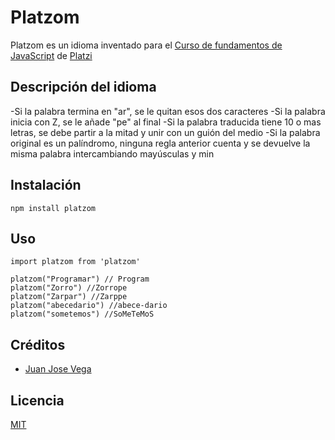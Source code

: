 # Platzom 

Platzom es un idioma inventado para el [Curso de fundamentos de JavaScript](htpps://platzi.com/js) de [Platzi](htpps://platzi.com)

## Descripción del idioma	 

-Si la palabra termina en "ar", se le quitan esos dos caracteres
-Si la palabra inicia con Z, se le añade "pe" al final 
-Si la palabra traducida tiene 10 o mas letras, se debe partir a la mitad y unir con un guión del medio
-Si la palabra original es un palíndromo, ninguna regla anterior cuenta y se devuelve la misma palabra intercambiando mayúsculas y min

## Instalación 

```
npm install platzom
```

## Uso 

```
import platzom from 'platzom'

platzom("Programar") // Program
platzom("Zorro") //Zorrope
platzom("Zarpar") //Zarppe
platzom("abecedario") //abece-dario
platzom("sometemos") //SoMeTeMoS
```

## Créditos
- [Juan Jose Vega](https://twitter.com/juanjosevega99)

## Licencia 

[MIT](https://opensource.org/licenses/MIT)
